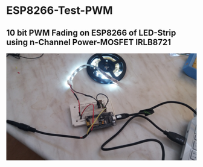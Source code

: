 # ESP8266-Test-PWM

## 10 bit PWM Fading on ESP8266 of LED-Strip using n-Channel Power-MOSFET IRLB8721


![breadboard with NodeMCU and IRLB8721](breadboard.jpg "breadboard with NodeMCU and IRLB8721")


